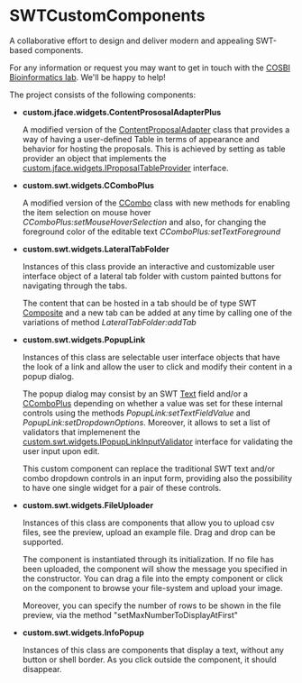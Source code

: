 # SWTCustomComponents
A collaborative effort to design and deliver modern and appealing SWT-based components.

For any information or request you may want to get in touch with the [COSBI Bioinformatics lab](mailto:bioinformatics@cosbi.eu). We'll be happy to help!

The project consists of the following components:

- **custom.jface.widgets.ContentPrososalAdapterPlus**

	A modified version of the [ContentProposalAdapter](http://help.eclipse.org/luna/index.jsp?topic=%2Forg.eclipse.platform.doc.isv%2Freference%2Fapi%2Forg%2Feclipse%2Fjface%2Ffieldassist%2FContentProposalAdapter.html)
	class that provides a way of having a user-defined Table in terms of appearance and behavior for hosting the proposals. This is achieved by setting as table provider an object that implements
the [custom.jface.widgets.IProposalTableProvider](https://github.com/SWTCustomComponents/SWTCustomComponents/blob/master/src/custom/jface/widgets/IProposalTableProvider.java) interface.

- **custom.swt.widgets.CComboPlus**
	
	A modified version of the [CCombo](http://help.eclipse.org/luna/index.jsp?topic=%2Forg.eclipse.platform.doc.isv%2Freference%2Fapi%2Forg%2Feclipse%2Fswt%2Fcustom%2FCCombo.html) 
class with new methods for enabling the item selection on mouse hover _CComboPlus:setMouseHoverSelection_ and also, for changing the foreground color of 
	the editable text _CComboPlus:setTextForeground_
	
- **custom.swt.widgets.LateralTabFolder**
	
	Instances of this class provide an interactive and customizable user interface object of a lateral tab folder with custom painted buttons for navigating through the tabs.
	
	The content that can be hosted in a tab should be of type SWT [Composite](http://help.eclipse.org/kepler/index.jsp?topic=%2Forg.eclipse.platform.doc.isv%2Freference%2Fapi%2Forg%2Feclipse%2Fswt%2Fwidgets%2FComposite.html)
	and a new tab can be added at any time by calling one of the variations of method _LateralTabFolder:addTab_
	
- **custom.swt.widgets.PopupLink**
	
	Instances of this class are selectable user interface objects that have the look of a link and allow the user to click and modify their content in a popup dialog. 
	
	The popup dialog may consist by an SWT [Text](http://help.eclipse.org/luna/index.jsp?topic=%2Forg.eclipse.platform.doc.isv%2Freference%2Fapi%2Forg%2Feclipse%2Fswt%2Fwidgets%2FText.html) 
	field and/or a [CComboPlus](https://github.com/SWTCustomComponents/SWTCustomComponents/blob/master/src/custom/swt/widgets/CComboPlus.java) depending on whether a value was set 
	for these internal controls using the methods _PopupLink:setTextFieldValue_ and _PopupLink:setDropdownOptions_.
	Moreover, it allows to set a list of validators that implemenent the [custom.swt.widgets.IPopupLinkInputValidator](https://github.com/SWTCustomComponents/SWTCustomComponents/blob/master/src/custom/swt/widgets/IPopupLinkInputValidator.java)
	interface for validating the user input upon edit.

	This custom component can replace the traditional SWT text and/or combo dropdown controls in an input form, providing also the possibility to have one single widget for a pair of these controls.
	
- **custom.swt.widgets.FileUploader**
	
	Instances of this class are components that allow you to upload csv files, see the preview, upload an example file. Drag and drop can be supported. 
	
	The component is instantiated through its initialization. If no file has been uploaded, the component will show the message you specified in the constructor. You can drag a file into the empty component or click on the component to browse your file-system and upload your image.

	Moreover, you can specify the number of rows to be shown in the file preview, via the method "setMaxNumberToDisplayAtFirst"

- **custom.swt.widgets.InfoPopup**
	
	Instances of this class are components that display a text, without any button or shell border. As you click outside the component, it should disappear.
	

